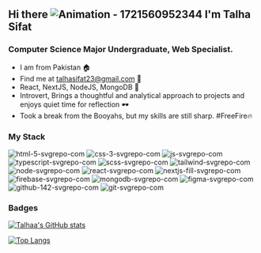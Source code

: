 ## Hi there ![Animation - 1721560952344](https://github.com/user-attachments/assets/26d6c6fd-01a1-4b5d-819b-e2953c3c2fd3) I'm Talha Sifat
### Computer Science Major Undergraduate, Web Specialist.

- I am from Pakistan 🏠
- Find me at talhasifat23@gmail.com 📧
- React, NextJS, NodeJS, MongoDB 🌟
- Introvert, Brings a thoughtful and analytical approach to projects and enjoys quiet time for reflection 🕶
- Took a break from the Booyahs, but my skills are still sharp. #FreeFire🔥


### My Stack
![html-5-svgrepo-com](https://github.com/user-attachments/assets/72cac77e-bad6-4a36-86ab-cf096d31aeb2) ![css-3-svgrepo-com](https://github.com/user-attachments/assets/e5401687-3e78-4a9b-81af-a95ba6837d26) ![js-svgrepo-com](https://github.com/user-attachments/assets/1591001b-59fa-467b-a3c7-059a850f03f5) ![typescript-svgrepo-com](https://github.com/user-attachments/assets/729a1e12-63a7-4487-9e91-1513000656cb) ![scss-svgrepo-com](https://github.com/user-attachments/assets/0e95d3a4-4043-447b-a068-f50b019f9f91) ![tailwind-svgrepo-com](https://github.com/user-attachments/assets/912893d9-4ee8-4956-93f3-419c1267262f) ![node-svgrepo-com](https://github.com/user-attachments/assets/21918b81-5af0-4bb0-91c0-484b468827f0) ![react-svgrepo-com](https://github.com/user-attachments/assets/7ca24581-696f-4820-98e6-333a2ccd6d77) ![nextjs-fill-svgrepo-com](https://github.com/user-attachments/assets/682832de-6496-4e4f-9fbd-fe3ba98fa43f) ![firebase-svgrepo-com](https://github.com/user-attachments/assets/07036a68-2f7d-443f-9039-a33a23611b88) ![mongodb-svgrepo-com](https://github.com/user-attachments/assets/ea9010a2-bf24-4993-a689-eea6ce821476) ![figma-svgrepo-com](https://github.com/user-attachments/assets/d6bbee34-80c8-443e-b396-bc6151398664) ![github-142-svgrepo-com](https://github.com/user-attachments/assets/42e779fe-aedf-4c55-8b46-bf6d3deb1680) ![git-svgrepo-com](https://github.com/user-attachments/assets/15231a92-fc26-40b3-bdcf-8aa418896f30)

### Badges

[![Talhaa's GitHub stats](https://github-readme-stats.vercel.app/api?username=talhaa23)](https://github.com/anuraghazra/github-readme-stats)


[![Top Langs](https://github-readme-stats.vercel.app/api/top-langs/?username=talhaa23)](https://github.com/anuraghazra/github-readme-stats)

<!--
**TALHAA23/TALHAA23** is a ✨ _special_ ✨ repository because its `README.md` (this file) appears on your GitHub profile.

Here are some ideas to get you started:

- 🔭 I’m currently working on ...
- 🌱 I’m currently learning ...
- 👯 I’m looking to collaborate on ...
- 🤔 I’m looking for help with ...
- 💬 Ask me about ...
- 📫 How to reach me: ...
- 😄 Pronouns: ...
- ⚡ Fun fact: ...
-->
